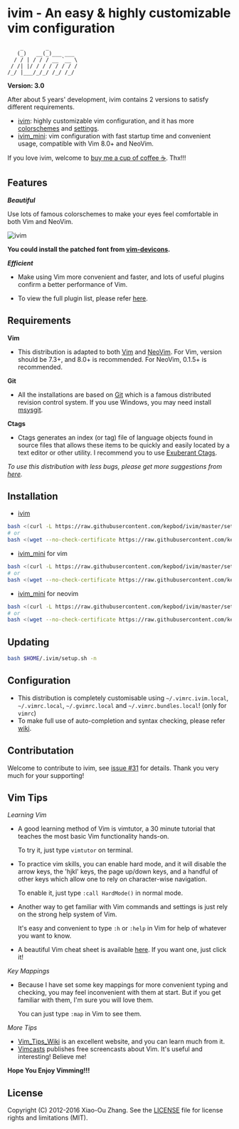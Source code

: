 # ivim - An easy & highly customizable vim configuration 

```
    _       _          
   (_)   __(_)___ ___  
  / / | / / / __ `__ \ 
 / /| |/ / / / / / / / 
/_/ |___/_/_/ /_/ /_/  
```

**Version: 3.0**

After about 5 years' development, ivim contains 2 versions to satisfy different requirements.

* [ivim](https://github.com/kepbod/ivim/blob/master/vimrc): highly customizable vim configuration, and it has more [colorschemes](https://github.com/kepbod/ivim/wiki/Colorscheme) and [settings](https://github.com/kepbod/ivim/wiki/Customization).
* [ivim_mini](https://github.com/kepbod/ivim/blob/master/vimrc_mini): vim configuration with fast startup time and convenient usage, compatible with Vim 8.0+ and NeoVim.

If you love ivim, welcome to [buy me a cup of coffee :coffee:](https://www.paypal.me/kepbod). Thx!!!

## Features

***Beautiful***

Use lots of famous colorschemes to make your eyes feel comfortable in both Vim and NeoVim.

![ivim](https://raw.githubusercontent.com/kepbod/ivim/master/snapshot/ivim.jpeg)

**You could install the patched font from [vim-devicons](https://github.com/ryanoasis/vim-devicons).**

***Efficient***

 * Make using Vim more convenient and faster, and lots of useful plugins confirm a better performance of Vim.

 * To view the full plugin list, please refer [here](https://github.com/kepbod/ivim/blob/master/vimrc#L133).

## Requirements

**Vim**

 * This distribution is adapted to both [Vim](http://www.vim.org/download.php) and [NeoVim](https://neovim.io). For Vim, version should be 7.3+, and 8.0+ is recommended. For NeoVim, 0.1.5+ is recommended.

**Git**

 * All the installations are based on [Git](http://git-scm.com/) which is a famous distributed revision control system. If you use Windows, you may need install [msysgit](http://msysgit.github.com//).

**Ctags**

 * Ctags generates an index (or tag) file of language objects found in source files that allows these items to be quickly and easily located by a text editor or other utility. I recommend you to use [Exuberant Ctags](http://ctags.sourceforge.net/).

*To use this distribution with less bugs, please get more suggestions from [here](https://github.com/kepbod/ivim/wiki/Tips-for-ivim).*

## Installation

* [ivim](https://github.com/kepbod/ivim/blob/master/vimrc)

```bash
bash <(curl -L https://raw.githubusercontent.com/kepbod/ivim/master/setup.sh) -i
# or
bash <(wget --no-check-certificate https://raw.githubusercontent.com/kepbod/ivim/master/setup.sh -O -) -i
```

* [ivim_mini](https://github.com/kepbod/ivim/blob/master/vimrc_mini) for vim

```bash
bash <(curl -L https://raw.githubusercontent.com/kepbod/ivim/master/setup.sh) -m
# or
bash <(wget --no-check-certificate https://raw.githubusercontent.com/kepbod/ivim/master/setup.sh -O -) -m
```

* [ivim_mini](https://github.com/kepbod/ivim/blob/master/vimrc_mini) for neovim

```bash
bash <(curl -L https://raw.githubusercontent.com/kepbod/ivim/master/setup.sh) -u
# or
bash <(wget --no-check-certificate https://raw.githubusercontent.com/kepbod/ivim/master/setup.sh -O -) -u
```

## Updating

```bash
bash $HOME/.ivim/setup.sh -n
```

## Configuration

* This distribution is completely customisable using `~/.vimrc.ivim.local`, `~/.vimrc.local`, `~/.gvimrc.local` and `~/.vimrc.bundles.local`! (only for `vimrc`)
* To make full use of auto-completion and syntax checking, please refer [wiki](https://github.com/kepbod/ivim/wiki/Auto-completion-and-syntax-checking).


## Contributation

Welcome to contribute to ivim, see [issue #31](https://github.com/kepbod/ivim/issues/31) for details. Thank you very much for your supporting!

## Vim Tips

*Learning Vim*

* A good learning method of Vim is vimtutor, a 30 minute tutorial that teaches the most basic Vim functionality hands-on.

    To try it, just type `vimtutor` on terminal.

* To practice vim skills, you can enable hard mode, and it will disable the arrow keys, the 'hjkl' keys, the page up/down keys, and a handful of other keys which allow one to rely on character-wise navigation.

    To enable it, just type `:call HardMode()` in normal mode.

* Another way to get familiar with Vim commands and settings is just rely on the strong help system of Vim.

    It's easy and convenient to type `:h` or `:help` in Vim for help of whatever you want to know.

* A beautiful Vim cheat sheet is available [here](http://michael.peopleofhonoronly.com/vim/). If you want one, just click it!

*Key Mappings*

* Because I have set some key mappings for more convenient typing and checking, you may feel inconvenient with them at start. But if you get familiar with them, I'm sure you will love them.

    You can just type `:map` in Vim to see them.

*More Tips*

* [Vim_Tips_Wiki](http://vim.wikia.com/wiki/Vim_Tips_Wiki) is an excellent website, and you can learn much from it.
* [Vimcasts](http://vimcasts.org) publishes free screencasts about Vim. It's useful and interesting! Believe me!

**Hope You Enjoy Vimming!!!**

## License

Copyright (C) 2012-2016 Xiao-Ou Zhang. See the [LICENSE](https://github.com/kepbod/ivim/blob/master/LICENSE.txt) file for license rights and limitations (MIT).
